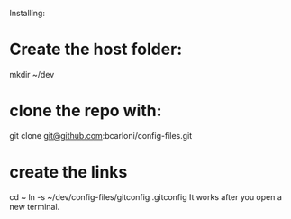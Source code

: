 Installing:

# Create the host folder:
mkdir ~/dev
# clone the repo with:
git clone git@github.com:bcarloni/config-files.git

# create the links
cd ~
ln -s ~/dev/config-files/gitconfig .gitconfig
It works after you open a new terminal.
